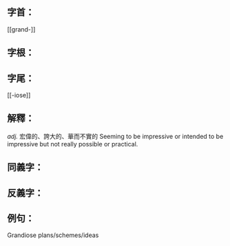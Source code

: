 
## 字首：
[[grand-]]
## 字根：
## 字尾：
[[-iose]]


## 解釋：
*adj.*
宏偉的、誇大的、華而不實的
Seeming to be impressive or intended to be impressive but not really possible or practical.

## 同義字：

## 反義字：

## 例句：
Grandiose plans/schemes/ideas

